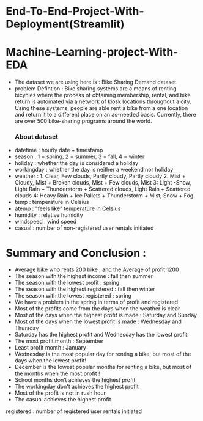 # End-To-End-Project-With-Deployment(Streamlit)
# Machine-Learning-project-With-EDA
- The dataset we are using here is : Bike Sharing Demand dataset.
- problem Defintion : Bike sharing systems are a means of renting bicycles where the process of obtaining membership, rental, and bike return is automated via a network of kiosk locations throughout a city.
Using these systems, people are able rent a bike from a one location and return it to a different place on an as-needed basis. Currently, there are over 500 bike-sharing programs around the world.
  ### About dataset
- datetime : hourly date + timestamp
- season : 1 = spring, 2 = summer, 3 = fall, 4 = winter
- holiday : whether the day is considered a holiday
- workingday : whether the day is neither a weekend nor holiday
- weather : 1: Clear, Few clouds, Partly cloudy, Partly cloudy 2: Mist + Cloudy, Mist + Broken clouds, Mist + Few clouds, Mist 3: Light -Snow, Light Rain + Thunderstorm + Scattered clouds, Light Rain + Scattered clouds 4: Heavy Rain + Ice Pallets + Thunderstorm + Mist, Snow + Fog
- temp : temperature in Celsius
- atemp : "feels like" temperature in Celsius
- humidity : relative humidity
- windspeed : wind speed
- casual : number of non-registered user rentals initiated
# Summary and Conclusion :
- Average bike who rents 200 bike , and the Average of profit 1200
- The season with the highest income : fall then summer
- The season with the lowest profit : spring
- The season with the highest registered : fall then winter
- The season with the lowest registered : spring
- We have a problem in the spring in terms of profit and registered
- Most of the profits come from the days when the weather is clear
- Most of the days when the highest profit is made : Saturday and Sunday
- Most of the days when the lowest profit is made : Wednesday and Thursday
- Saturday has the highest profit and Wednesday has the lowest profit
- The most profit month : September
- Least profit month : January
- Wednesday is the most popular day for renting a bike, but most of the days when the lowest profit!
- December is the lowest popular months for renting a bike, but most of the months when the most profit !
- School months don’t achieves the highest profit
- The workingday don't achieves the highest profit
- Most of the profit is not in rush hour
- The casual achieves the highest profit



registered : number of registered user rentals initiated
